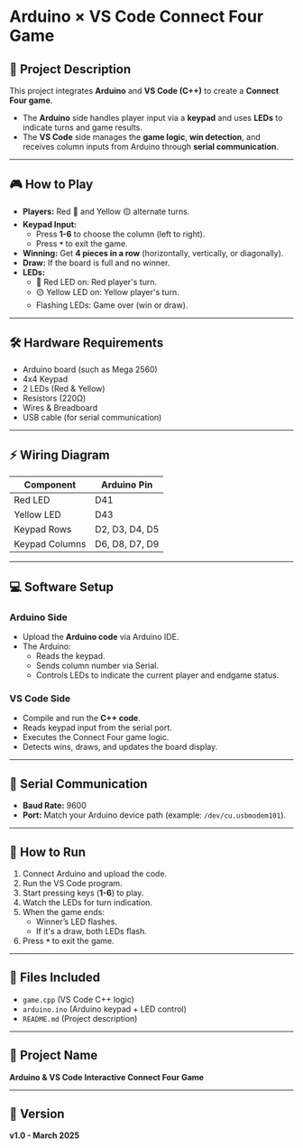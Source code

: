 
# Arduino × VS Code Connect Four Game

## 📌 Project Description
This project integrates **Arduino** and **VS Code (C++)** to create a **Connect Four game**.  
- The **Arduino** side handles player input via a **keypad** and uses **LEDs** to indicate turns and game results.
- The **VS Code** side manages the **game logic**, **win detection**, and receives column inputs from Arduino through **serial communication**.

---

## 🎮 How to Play
- **Players:** Red 🔴 and Yellow 🟡 alternate turns.
- **Keypad Input:**  
  - Press **1-6** to choose the column (left to right).
  - Press **`*`** to exit the game.
- **Winning:** Get **4 pieces in a row** (horizontally, vertically, or diagonally).
- **Draw:** If the board is full and no winner.
- **LEDs:**
  - 🔴 Red LED on: Red player's turn.
  - 🟡 Yellow LED on: Yellow player's turn.
  - Flashing LEDs: Game over (win or draw).

---

## 🛠️ Hardware Requirements
- Arduino board (such as Mega 2560)
- 4x4 Keypad
- 2 LEDs (Red & Yellow)
- Resistors (220Ω)
- Wires & Breadboard
- USB cable (for serial communication)

---

## ⚡ Wiring Diagram
| Component      | Arduino Pin |
|---------------|-------------|
| Red LED      | D41         |
| Yellow LED   | D43         |
| Keypad Rows  | D2, D3, D4, D5 |
| Keypad Columns | D6, D8, D7, D9 |

---

## 💻 Software Setup

### Arduino Side
- Upload the **Arduino code** via Arduino IDE.
- The Arduino:
  - Reads the keypad.
  - Sends column number via Serial.
  - Controls LEDs to indicate the current player and endgame status.

### VS Code Side
- Compile and run the **C++ code**.
- Reads keypad input from the serial port.
- Executes the Connect Four game logic.
- Detects wins, draws, and updates the board display.

---

## 🔗 Serial Communication
- **Baud Rate:** 9600
- **Port:** Match your Arduino device path (example: `/dev/cu.usbmodem101`).

---

## 🚀 How to Run
1. Connect Arduino and upload the code.
2. Run the VS Code program.
3. Start pressing keys (**1-6**) to play.
4. Watch the LEDs for turn indication.
5. When the game ends:
   - Winner’s LED flashes.
   - If it's a draw, both LEDs flash.
6. Press **`*`** to exit the game.

---

## 📂 Files Included
- `game.cpp` (VS Code C++ logic)
- `arduino.ino` (Arduino keypad + LED control)
- `README.md` (Project description)

---

## 📌 Project Name
**Arduino & VS Code Interactive Connect Four Game**

---

## 📅 Version
**v1.0 - March 2025**
